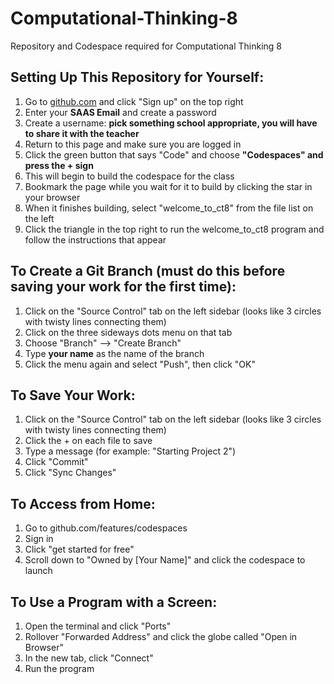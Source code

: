 # Computational-Thinking-8
Repository and Codespace required for Computational Thinking 8


## Setting Up This Repository for Yourself:
1. Go to [github.com](https://github.com) and click "Sign up" on the top right
2. Enter your __SAAS Email__ and create a password
3. Create a username: **pick something school appropriate, you will have to share it with the teacher**
4. Return to this page and make sure you are logged in
5. Click the green button that says "Code" and choose **"Codespaces" and press the + sign**
6. This will begin to build the codespace for the class
7. Bookmark the page while you wait for it to build by clicking the star in your browser
8. When it finishes building, select "welcome_to_ct8" from the file list on the left
9. Click the triangle in the top right to run the welcome_to_ct8 program and follow the instructions that appear


## To Create a Git Branch (must do this before saving your work for the first time):
1. Click on the "Source Control" tab on the left sidebar (looks like 3 circles with twisty lines connecting them)
2. Click on the three sideways dots menu on that tab
3. Choose "Branch" --> "Create Branch"
4. Type **your name** as the name of the branch
5. Click the menu again and select "Push", then click "OK"


## To Save Your Work:
1. Click on the "Source Control" tab on the left sidebar (looks like 3 circles with twisty lines connecting them)
2. Click the + on each file to save
3. Type a message (for example: "Starting Project 2")
4. Click "Commit"
5. Click "Sync Changes"


## To Access from Home:
1. Go to github.com/features/codespaces
2. Sign in
3. Click "get started for free"
4. Scroll down to "Owned by [Your Name]" and click the codespace to launch


## To Use a Program with a Screen:
1. Open the terminal and click "Ports"
2. Rollover "Forwarded Address" and click the globe called "Open in Browser"
3. In the new tab, click "Connect"
4. Run the program
